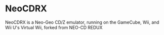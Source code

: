 # NeoCDRX
NeoCDRX is a Neo-Geo CD/Z emulator, running on the GameCube, Wii, and Wii U's Virtual Wii, forked from NEO-CD REDUX
